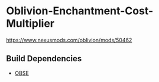 # Oblivion-Enchantment-Cost-Multiplier
https://www.nexusmods.com/oblivion/mods/50462

## Build Dependencies
* [OBSE](https://github.com/llde/xOBSE/)
